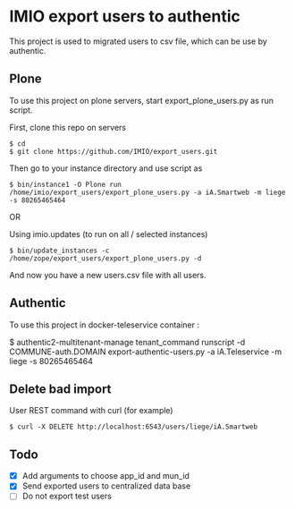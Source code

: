 IMIO export users to authentic
==============================

This project is used to migrated users to csv file, which can be use by authentic.

Plone
-----
To use this project on plone servers, start export_plone_users.py as run script.

First, clone this repo on servers

    $ cd
    $ git clone https://github.com/IMIO/export_users.git

Then go to your instance directory and use script as

    $ bin/instance1 -O Plone run /home/imio/export_users/export_plone_users.py -a iA.Smartweb -m liege -s 80265465464

OR

Using imio.updates (to run on all / selected instances)

    $ bin/update_instances -c /home/zope/export_users/export_plone_users.py -d

And now you have a new users.csv file with all users.



Authentic
---------
To use this project in docker-teleservice container :

$ authentic2-multitenant-manage tenant_command runscript -d COMMUNE-auth.DOMAIN export-authentic-users.py -a iA.Teleservice -m liege -s 80265465464



Delete bad import
-----------------
User REST command with curl (for example)

    $ curl -X DELETE http://localhost:6543/users/liege/iA.Smartweb

Todo
----
- [X] Add arguments to choose app_id and mun_id
- [X] Send exported users to centralized data base
- [ ] Do not export test users
